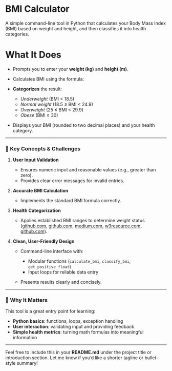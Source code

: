# BMI Calculator

A simple command-line tool in Python that calculates your Body Mass Index (BMI) based on weight and height, and then classifies it into health categories.

# What It Does

* Prompts you to enter your **weight (kg)** and **height (m)**.
* Calculates BMI using the formula:

* **Categorizes** the result:

  * *Underweight* (BMI < 18.5)
  * *Normal weight* (18.5 ≤ BMI < 24.9)
  * *Overweight* (25 ≤ BMI < 29.9)
  * *Obese* (BMI ≥ 30)
* Displays your BMI (rounded to two decimal places) and your health category.

---

### 🔑 Key Concepts & Challenges

1. **User Input Validation**

   * Ensures numeric input and reasonable values (e.g., greater than zero).
   * Provides clear error messages for invalid entries.

2. **Accurate BMI Calculation**

   * Implements the standard BMI formula correctly.

3. **Health Categorization**

   * Applies established BMI ranges to determine weight status ([github.com][1], [github.com][2], [medium.com][3], [w3resource.com][4], [github.com][5]).

4. **Clean, User-Friendly Design**

   * Command-line interface with:

     * Modular functions (`calculate_bmi`, `classify_bmi`, `get_positive_float`)
     * Input loops for reliable data entry
   * Presents results clearly and concisely.

---

### 🚀 Why It Matters

This tool is a great entry point for learning:

* **Python basics**: functions, loops, exception handling
* **User interaction**: validating input and providing feedback
* **Simple health metrics**: turning math formulas into meaningful information

---

Feel free to include this in your **README.md** under the project title or introduction section. Let me know if you’d like a shorter tagline or bullet-style summary!

[1]: https://github.com/Akilapcj/BMI-calculator?utm_source=chatgpt.com "GitHub - Akilapcj/BMI-calculator: This project demonstrates how to ..."
[2]: https://github.com/danartech/BMI-Calculator_Python-Project?utm_source=chatgpt.com "danartech/BMI-Calculator_Python-Project - GitHub"
[3]: https://medium.com/%40mailtoamanshri/bmi-calculator-bignners-js-project-e75fd275f673?utm_source=chatgpt.com "BMI Calculator(Bignner's JS Project) | by Aman Shrivastav | Medium"
[4]: https://www.w3resource.com/projects/java/java-project-bmi-calculator.php?utm_source=chatgpt.com "Java Project - BMI Calculator - w3resource"
[5]: https://github.com/Shikhabadhan01/BMI-calculator?utm_source=chatgpt.com "Shikhabadhan01/BMI-calculator - GitHub"
